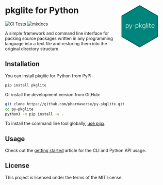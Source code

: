 # pkglite for Python <img src="docs/assets/logo.png" align="right" width="120" />

[![CI Tests](https://github.com/pharmaverse/py-pkglite/actions/workflows/ci-tests.yml/badge.svg)](https://github.com/pharmaverse/py-pkglite/actions/workflows/ci-tests.yml)
[![mkdocs](https://github.com/pharmaverse/py-pkglite/actions/workflows/mkdocs.yml/badge.svg)](https://pharmaverse.github.io/py-pkglite/)

A simple framework and command line interface for packing source packages
written in any programming language into a text file
and restoring them into the original directory structure.

## Installation

You can install pkglite for Python from PyPI:

```bash
pip install pkglite
```

Or install the development version from GitHub:

```bash
git clone https://github.com/pharmaverse/py-pkglite.git
cd py-pkglite
python3 -m pip install -e .
```

To install the command line tool globally,
[use pipx](https://packaging.python.org/en/latest/guides/installing-stand-alone-command-line-tools/).

## Usage

Check out the [getting
started](https://pharmaverse.github.io/py-pkglite/articles/get-started/)
article for the CLI and Python API usage.

## License

This project is licensed under the terms of the MIT license.
